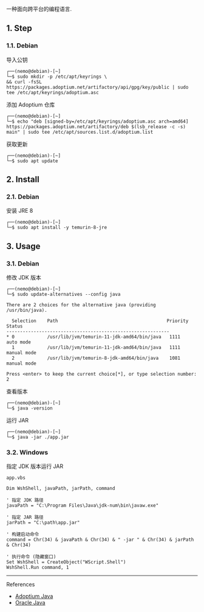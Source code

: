 一种面向跨平台的编程语言.

## 1. Step

### 1.1. Debian

导入公钥

```
┌──(nemo@debian)-[~]
└─$ sudo mkdir -p /etc/apt/keyrings \
&& curl -fsSL https://packages.adoptium.net/artifactory/api/gpg/key/public | sudo tee /etc/apt/keyrings/adoptium.asc
```

添加 Adoptium 仓库

```
┌──(nemo@debian)-[~]
└─$ echo "deb [signed-by=/etc/apt/keyrings/adoptium.asc arch=amd64] https://packages.adoptium.net/artifactory/deb $(lsb_release -c -s) main" | sudo tee /etc/apt/sources.list.d/adoptium.list
```

获取更新

```
┌──(nemo@debian)-[~]
└─$ sudo apt update
```

## 2. Install

### 2.1. Debian

安装 JRE 8

```
┌──(nemo@debian)-[~]
└─$ sudo apt install -y temurin-8-jre
```

## 3. Usage

### 3.1. Debian

修改 JDK 版本

```
┌──(nemo@debian)-[~]
└─$ sudo update-alternatives --config java
```

```shell
There are 2 choices for the alternative java (providing /usr/bin/java).

  Selection    Path                                        Priority   Status
------------------------------------------------------------
* 0            /usr/lib/jvm/temurin-11-jdk-amd64/bin/java   1111      auto mode
  1            /usr/lib/jvm/temurin-11-jdk-amd64/bin/java   1111      manual mode
  2            /usr/lib/jvm/temurin-8-jdk-amd64/bin/java    1081      manual mode

Press <enter> to keep the current choice[*], or type selection number: 2
```

查看版本

```
┌──(nemo@debian)-[~]
└─$ java -version
```

运行 JAR

```
┌──(nemo@debian)-[~]
└─$ java -jar ./app.jar
```

### 3.2. Windows

指定 JDK 版本运行 JAR

```
app.vbs
```

```
Dim WshShell, javaPath, jarPath, command

' 指定 JDK 路径
javaPath = "C:\Program Files\Java\jdk-num\bin\javaw.exe"

' 指定 JAR 路径
jarPath = "C:\path\app.jar"

' 构建启动命令
command = Chr(34) & javaPath & Chr(34) & " -jar " & Chr(34) & jarPath & Chr(34)

' 执行命令 (隐藏窗口)
Set WshShell = CreateObject("WScript.Shell")
WshShell.Run command, 1

```

---

References

- [Adoptium Java](https://adoptium.net/temurin/releases)
- [Oracle Java](https://www.oracle.com/java/technologies/java-se-glance.html)

